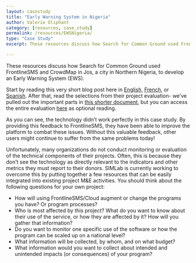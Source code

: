 ```yaml
---
layout: casestudy
title: "Early Warning System in Nigeria"
author: Valerie Oliphant
category: [resources, case_study]
permalink: /resources/EWSNigeria/
type: "Case Study"
excerpt: These resources discuss how Search for Common Ground used FrontlineSMS and CrowdMap in Jos, a city in Northern Nigeria, to develop an Early Warning System (EWS).

---
```

These resources discuss how Search for Common Ground used FrontlineSMS and CrowdMap in Jos, a city in Northern Nigeria, to develop an Early Warning System (EWS).

Start by reading this very short blog post here in [English](http://simlab.org/resources/coursem4cso/files/EWS%20Nigeria%20Blog_Eng.docx), [French](http://simlab.org/resources/coursem4cso/files/EWS%20Nigeria%20Blog_Fr.doc), or [Spanish](http://simlab.org/resources/coursem4cso/files/EWS%20Nigeria%20Blog_SPA.docx).  After that, read the selections from their project evaluation- we’ve pulled out the important parts in [this shorter document](http://simlab.org/resources/coursem4cso/files/SFCG%20Eval%20Short.pdf), but you can access the entire evaluation [here](http://simlab.org/resources/coursem4cso/files/NGR_EV_Nov13_Participatory-Early-Warning-for-More-Effective-Response-to-Religious-Conflict-in-Plateau-State.pdf) as optional reading.

As you can see, the technology didn’t work perfectly in this case study.  By providing this feedback to FrontlineSMS, they have been able to improve the platform to combat these issues. Without this valuable feedback, other users might continue to suffer from the same problems today!

Unfortunately, many organizations do not conduct monitoring or evaluation of the technical components of their projects.  Often, this is because they don’t see the technology as directly relevant to the indicators and other metrics they must report to their donors.  SIMLab is currently working to overcome this by putting together a few resources that can be easily integrated into existing project M&E activities.  You should think about the following questions for your own project:

* How will using FrontlineSMS/Cloud augment or change the programs you have? Or program processes?
* Who is most affected by this project? What do you want to know about their use of the service, or how they are affected by it? How will you gather that information?
* Do you want to monitor one specific use of the software or how the program can be scaled up on a national level?
* What information will be collected, by whom, and on what budget?
* What information would you want to collect about intended and unintended impacts (or consequences) of your program?
